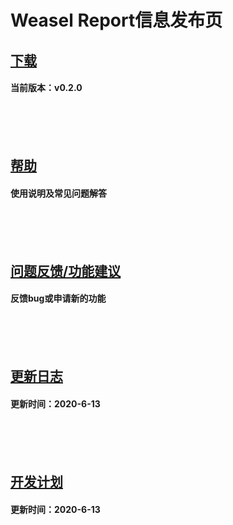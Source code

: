 # Weasel Report信息发布页

## [下载](./download.md)
#### 当前版本：v0.2.0

<br><br><br>

## [帮助](./help.md)
#### 使用说明及常见问题解答

<br><br><br>

## [问题反馈/功能建议](https://github.com/Edistein/Weasel-Report-Release-Page/issues)
#### 反馈bug或申请新的功能

<br><br><br>

## [更新日志](./release_note.md)
#### 更新时间：2020-6-13

<br><br><br>

## [开发计划](./roadmap.md)
#### 更新时间：2020-6-13

<br><br><br>

